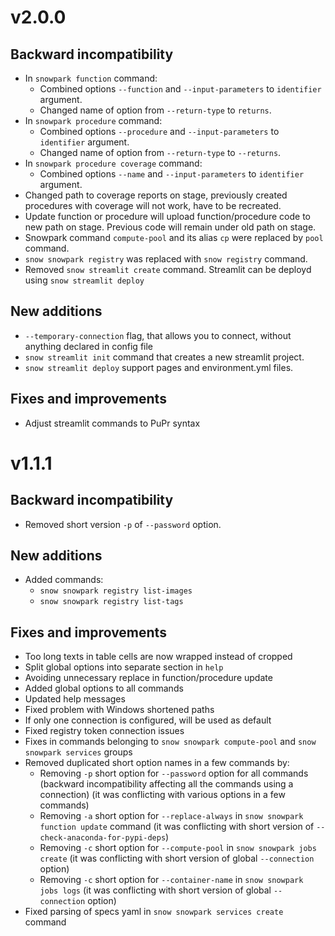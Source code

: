 # v2.0.0

## Backward incompatibility
* In `snowpark function` command:
  * Combined options `--function` and `--input-parameters` to `identifier` argument.
  * Changed name of option from `--return-type` to `returns`.
* In `snowpark procedure` command:
  * Combined options `--procedure` and `--input-parameters` to `identifier` argument.
  * Changed name of option from `--return-type` to `--returns`.
* In `snowpark procedure coverage` command:
  * Combined options `--name` and `--input-parameters` to `identifier` argument.
* Changed path to coverage reports on stage, previously created procedures with coverage will not work, have to be recreated.
* Update function or procedure will upload function/procedure code to new path on stage. Previous code will remain under old path on stage.
* Snowpark command `compute-pool` and its alias `cp` were replaced by `pool` command.
* `snow snowpark registry` was replaced with `snow registry` command.
* Removed `snow streamlit create` command. Streamlit can be deployd using `snow streamlit deploy`

## New additions
* `--temporary-connection` flag, that allows you to connect, without anything declared in config file
* `snow streamlit init` command that creates a new streamlit project.
* `snow streamlit deploy` support pages and environment.yml files.

## Fixes and improvements
* Adjust streamlit commands to PuPr syntax

# v1.1.1

## Backward incompatibility
* Removed short version `-p` of `--password` option.

## New additions
* Added commands:
  * `snow snowpark registry list-images`
  * `snow snowpark registry list-tags`

## Fixes and improvements
* Too long texts in table cells are now wrapped instead of cropped
* Split global options into separate section in `help`
* Avoiding unnecessary replace in function/procedure update
* Added global options to all commands
* Updated help messages
* Fixed problem with Windows shortened paths
* If only one connection is configured, will be used as default
* Fixed registry token connection issues
* Fixes in commands belonging to `snow snowpark compute-pool` and `snow snowpark services` groups
* Removed duplicated short option names in a few commands by:
  * Removing `-p` short option for `--password` option for all commands (backward incompatibility affecting all the commands using a connection) (it was conflicting with various options in a few commands)
  * Removing `-a` short option for `--replace-always` in `snow snowpark function update` command (it was conflicting with short version of `--check-anaconda-for-pypi-deps`)
  * Removing `-c` short option for `--compute-pool` in `snow snowpark jobs create` (it was conflicting with short version of global `--connection` option)
  * Removing `-c` short option for `--container-name` in `snow snowpark jobs logs` (it was conflicting with short version of global `--connection` option)
* Fixed parsing of specs yaml in `snow snowpark services create` command
